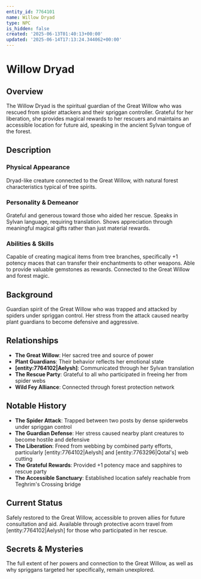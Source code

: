 ```yaml
---
entity_id: 7764101
name: Willow Dryad
type: NPC
is_hidden: false
created: '2025-06-13T01:40:13+00:00'
updated: '2025-06-14T17:13:24.344062+00:00'
---
```


# Willow Dryad

## Overview

The Willow Dryad is the spiritual guardian of the Great Willow who was rescued from spider attackers and their spriggan controller. Grateful for her liberation, she provides magical rewards to her rescuers and maintains an accessible location for future aid, speaking in the ancient Sylvan tongue of the forest.

## Description

### Physical Appearance

Dryad-like creature connected to the Great Willow, with natural forest characteristics typical of tree spirits.

### Personality & Demeanor

Grateful and generous toward those who aided her rescue. Speaks in Sylvan language, requiring translation. Shows appreciation through meaningful magical gifts rather than just material rewards.

### Abilities & Skills

Capable of creating magical items from tree branches, specifically +1 potency maces that can transfer their enchantments to other weapons. Able to provide valuable gemstones as rewards. Connected to the Great Willow and forest magic.

## Background

Guardian spirit of the Great Willow who was trapped and attacked by spiders under spriggan control. Her stress from the attack caused nearby plant guardians to become defensive and aggressive.

## Relationships

- **The Great Willow**: Her sacred tree and source of power
- **Plant Guardians**: Their behavior reflects her emotional state
- **[entity:7764102|Aelysh]**: Communicated through her Sylvan translation
- **The Rescue Party**: Grateful to all who participated in freeing her from spider webs
- **Wild Fey Alliance**: Connected through forest protection network

## Notable History

- **The Spider Attack**: Trapped between two posts by dense spiderwebs under spriggan control
- **The Guardian Defense**: Her stress caused nearby plant creatures to become hostile and defensive
- **The Liberation**: Freed from webbing by combined party efforts, particularly [entity:7764102|Aelysh] and [entity:7763296|Qotal's] web cutting
- **The Grateful Rewards**: Provided +1 potency mace and sapphires to rescue party
- **The Accessible Sanctuary**: Established location safely reachable from Teghrim's Crossing bridge

## Current Status

Safely restored to the Great Willow, accessible to proven allies for future consultation and aid. Available through protective acorn travel from [entity:7764102|Aelysh] for those who participated in her rescue.

## Secrets & Mysteries

The full extent of her powers and connection to the Great Willow, as well as why spriggans targeted her specifically, remain unexplored.